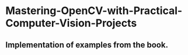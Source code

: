 # Mastering-OpenCV-with-Practical-Computer-Vision-Projects


## Implementation of examples from the book.  